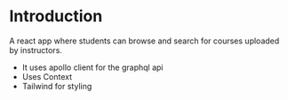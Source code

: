 # Introduction

A react app where students can browse and search for courses uploaded by instructors. 
- It uses apollo client for the graphql api
- Uses Context
- Tailwind for styling

  
